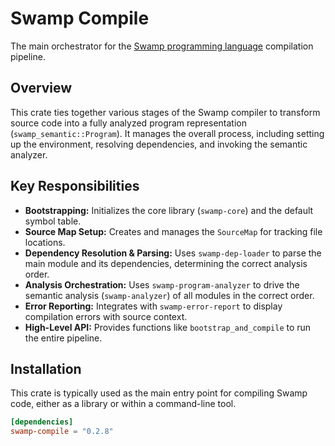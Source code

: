 # Swamp Compile

The main orchestrator for the [Swamp programming language](https://github.com/swamp/swamp) compilation pipeline.

## Overview

This crate ties together various stages of the Swamp compiler to transform source code into a fully analyzed program representation (`swamp_semantic::Program`). It manages the overall process, including setting up the environment, resolving dependencies, and invoking the semantic analyzer.

## Key Responsibilities

*   **Bootstrapping:** Initializes the core library (`swamp-core`) and the default symbol table.
*   **Source Map Setup:** Creates and manages the `SourceMap` for tracking file locations.
*   **Dependency Resolution & Parsing:** Uses `swamp-dep-loader` to parse the main module and its dependencies, determining the correct analysis order.
*   **Analysis Orchestration:** Uses `swamp-program-analyzer` to drive the semantic analysis (`swamp-analyzer`) of all modules in the correct order.
*   **Error Reporting:** Integrates with `swamp-error-report` to display compilation errors with source context.
*   **High-Level API:** Provides functions like `bootstrap_and_compile` to run the entire pipeline.

## Installation

This crate is typically used as the main entry point for compiling Swamp code, either as a library or within a command-line tool.

```toml
[dependencies]
swamp-compile = "0.2.8"
```
